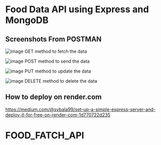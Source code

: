 # Food Data API using Express and MongoDB
## Screenshots From POSTMAN 
![image](https://github.com/hiMadhusudan/piw6-foods-data-api/assets/76695160/8c999822-c7ab-4c56-a6d8-1819ce9b46de)
GET method to fetch the data

![image](https://github.com/hiMadhusudan/piw6-foods-data-api/assets/76695160/bd793d33-9c17-4801-9487-642845940651)
POST method to send the data

![image](https://github.com/hiMadhusudan/piw6-foods-data-api/assets/76695160/c4c6e139-1e2e-4ad5-8eb8-c29972319ac6)
PUT method to update the data

![image](https://github.com/hiMadhusudan/piw6-foods-data-api/assets/76695160/03a7ab46-6a9f-410d-835c-42b83939c096)
DELETE method to delete the data

## How to deploy on render.com
https://medium.com/@svbala99/set-up-a-simple-express-server-and-deploy-it-for-free-on-render-com-1d770722d235
# FOOD_FATCH_API
